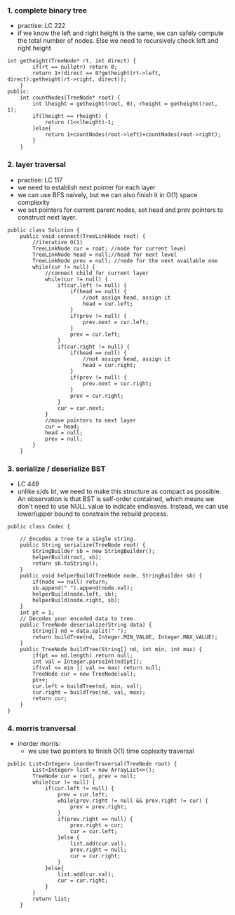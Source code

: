 

### 1. complete binary tree
- practise: LC 222
- if we know the left and right height is the same, we can safely compute the total number of nodes. 
Else we need to recursively check left and right height
```
int getheight(TreeNode* rt, int direct) {
        if(rt == nullptr) return 0;
        return 1+(direct == 0?getheight(rt->left, direct):getheight(rt->right, direct));
    }
public:
    int countNodes(TreeNode* root) {
        int lheight = getheight(root, 0), rheight = getheight(root, 1);
        if(lheight == rheight) {
            return (1<<lheight)-1;
        }else{
            return 1+countNodes(root->left)+countNodes(root->right);
        }
    }
```


### 2. layer traversal
- practise: LC 117
- we need to establish next pointer for each layer
- we can use BFS naively, but we can also finish it in O(1) space complexity
- we set pointers for current parent nodes, set head and prev pointers to construct next layer.
```
public class Solution {
    public void connect(TreeLinkNode root) {
        //iterative O(1)
        TreeLinkNode cur = root; //node for current level
        TreeLinkNode head = null;//head for next level
        TreeLinkNode prev = null; //node for the next available one
        while(cur != null) {
            //connect child for current layer
            while(cur != null) {
                if(cur.left != null) {
                    if(head == null) {
                        //not assign head, assign it
                        head = cur.left;
                    }
                    if(prev != null) {
                        prev.next = cur.left;
                    }
                    prev = cur.left;
                }
                if(cur.right != null) {
                    if(head == null) {
                        //not assign head, assign it
                        head = cur.right;
                    }
                    if(prev != null) {
                        prev.next = cur.right;
                    }
                    prev = cur.right;
                }
                cur = cur.next;
            }
            //move pointers to next layer
            cur = head;
            head = null;
            prev = null;
        }
    }
```
### 3. serialize / deserialize BST
- LC 449
- unlike s/ds bt, we need to make this structure as compact as possible. An observation is that BST is self-order contained, which means we don't need to use NULL value to indicate endleaves. Instead, we can use lower/upper bound to constrain the rebuild process.
```
public class Codec {

    // Encodes a tree to a single string.
    public String serialize(TreeNode root) {
        StringBuilder sb = new StringBuilder();
        helperBuild(root, sb);
        return sb.toString();
    }
    public void helperBuild(TreeNode node, StringBuilder sb) {
        if(node == null) return;
        sb.append(" ").append(node.val);
        helperBuild(node.left, sb);
        helperBuild(node.right, sb);
    }
    int pt = 1;
    // Decodes your encoded data to tree.
    public TreeNode deserialize(String data) {
        String[] nd = data.split(" ");
        return buildTree(nd, Integer.MIN_VALUE, Integer.MAX_VALUE);
    }
    public TreeNode buildTree(String[] nd, int min, int max) {
        if(pt == nd.length) return null;
        int val = Integer.parseInt(nd[pt]);
        if(val <= min || val >= max) return null;
        TreeNode cur = new TreeNode(val);
        pt++;
        cur.left = buildTree(nd, min, val);
        cur.right = buildTree(nd, val, max);
        return cur;
    }
}
```

### 4. morris tranversal
- inorder morris:
  - we use two pointers to finish O(1) time coplexity traversal
```
public List<Integer> inorderTraversal(TreeNode root) {
        List<Integer> list = new ArrayList<>();
        TreeNode cur = root, prev = null;
        while(cur != null) {
            if(cur.left != null) {
                prev = cur.left;
                while(prev.right != null && prev.right != cur) {
                    prev = prev.right;
                }
                if(prev.right == null) {
                    prev.right = cur;
                    cur = cur.left;
                }else {
                    list.add(cur.val);
                    prev.right = null;
                    cur = cur.right;
                }
            }else{
                list.add(cur.val);
                cur = cur.right;
            }
        }
        return list;
    }
```     
